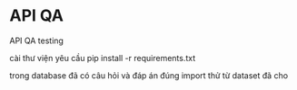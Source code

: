 # API QA
 API QA testing
 
 cài thư viện yêu cầu
 pip install -r requirements.txt
 
 trong database đã có câu hỏi và đáp án đúng import thử từ dataset đã cho 
 
